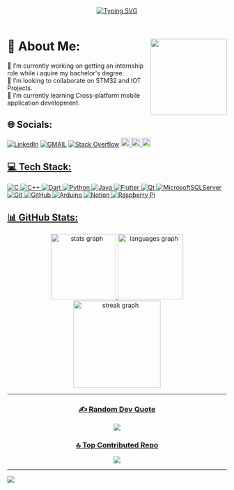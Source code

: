 <div align="center">

[![Typing SVG](https://readme-typing-svg.demolab.com?font=Fira+Code&pause=1000&color=A92A9E&center=true&vCenter=true&multiline=true&random=false&width=435&height=60&lines=Hello%2C+I'm+Akram+Saad;Computer+Engineering+Undergraduate+)](https://git.io/typing-svg)<br><br>


<div align="left">
  
# 💫 About Me: <img align="right" height="175" src="https://media1.giphy.com/media/bGgsc5mWoryfgKBx1u/200w.gif?cid=6c09b952in8y2dqvr5uk68lny2pxq1es6qcn0gpyzo5odh5j&ep=v1_gifs_search&rid=200w.gif&ct=g"  />
🔭 I’m currently working on getting an internship role while i aquire my bachelor's degree. <br>👯 I’m looking to collaborate on STM32 and IOT Projects.<br>🌱 I’m currently learning Cross-platform mobile application development. <br>


## 🌐 Socials:
[![LinkedIn](https://img.shields.io/badge/LinkedIn-%230077B5.svg?logo=linkedin&logoColor=white)](https://linkedin.com/in/eng-akrambasha)
<a href="mailto:eng.akrambasha@gmail.com"><img img src="https://img.shields.io/badge/-Gmail-c14438?style=flat&logo=Gmail&logoColor=white" alt="GMAIL" title="GMAIL"/></a> 
[![Stack Overflow](https://img.shields.io/badge/-Stackoverflow-FE7A16?logo=stack-overflow&logoColor=white)](https://stackoverflow.com/users/22247740)
  <a href="https://www.hackerrank.com/profile/eng_akrambasha" target="_blank">
    <img src="https://img.shields.io/static/v1?message=HackerRank&logo=hackerrank&label=&color=2EC866&logoColor=white&labelColor=&style=plastic" height="20" alt="hackerrank logo"  />
  <a href="https://leetcode.com/u/AkramBasha/" target="_blank">
    <img src="https://img.shields.io/static/v1?message=LeetCode&logo=LeetCode&label=&color=111111&logoColor=#d16c06&labelColor=&style=plastic" height="20" alt="LeetCode Logo"  />
  <a href="https://codeforces.com/profile/eng.akrambasha/" target="_blank">
    <img src="https://img.shields.io/static/v1?message=CodeForces&logo=CodeForces&label=&color=yellow&logoColor=white&labelColor=&style=plastic" height="20" alt="CodeForces Logo"  />



###


## 💻 Tech Stack:
![C](https://img.shields.io/badge/c-%2300599C.svg?style=flat&logo=c&logoColor=white) ![C++](https://img.shields.io/badge/c++-%2300599C.svg?style=flat&logo=c%2B%2B&logoColor=white) ![Dart](https://img.shields.io/badge/dart-%230175C2.svg?style=flat&logo=dart&logoColor=white) ![Python](https://img.shields.io/badge/python-3670A0?style=flat&logo=python&logoColor=ffdd54) ![Java](https://img.shields.io/badge/java-%23ED8B00.svg?style=flat&logo=openjdk&logoColor=white) ![Flutter](https://img.shields.io/badge/Flutter-%2302569B.svg?style=flat&logo=Flutter&logoColor=white) ![Qt](https://img.shields.io/badge/Qt-%23217346.svg?style=flat&logo=Qt&logoColor=white) ![MicrosoftSQLServer](https://img.shields.io/badge/Microsoft%20SQL%20Server-CC2927?style=flat&logo=microsoft%20sql%20server&logoColor=white) ![Git](https://img.shields.io/badge/git-%23F05033.svg?style=flat&logo=git&logoColor=white) ![GitHub](https://img.shields.io/badge/github-%23121011.svg?style=flat&logo=github&logoColor=white) ![Arduino](https://img.shields.io/badge/-Arduino-00979D?style=flat&logo=Arduino&logoColor=white) ![Notion](https://img.shields.io/badge/Notion-%23000000.svg?style=flat&logo=notion&logoColor=white) ![Raspberry Pi](https://img.shields.io/badge/-RaspberryPi-C51A4A?style=flat&logo=Raspberry-Pi)
## 📊 GitHub Stats:
<div align="center">
  <img src="https://github-readme-stats.vercel.app/api?username=Akram-Basha&hide_title=false&hide_rank=false&show_icons=true&include_all_commits=true&count_private=true&disable_animations=false&theme=radical&locale=en&hide_border=false&order=1" height="150" alt="stats graph"  />
  <img src="https://github-readme-stats.vercel.app/api/top-langs?username=Akram-Basha&locale=en&hide_title=false&layout=compact&card_width=320&langs_count=5&theme=radical&hide_border=false&order=2" height="150" alt="languages graph"  />
  <img src="https://streak-stats.demolab.com?user=Akram-Basha&locale=en&mode=daily&theme=radical&hide_border=false&border_radius=5&order=3" height="200" alt="streak graph"  />
</div>

---
<div align="center">
  
### ✍️ Random Dev Quote
![](https://quotes-github-readme.vercel.app/api?type=vetical&theme=radical)

### 🔝 Top Contributed Repo
![](https://github-contributor-stats.vercel.app/api?username=Akram-Basha&limit=5&theme=dark&combine_all_yearly_contributions=true)

<div align="left">
  
---
[![](https://visitcount.itsvg.in/api?id=Akram-Basha&icon=2&color=22)](https://visitcount.itsvg.in)


